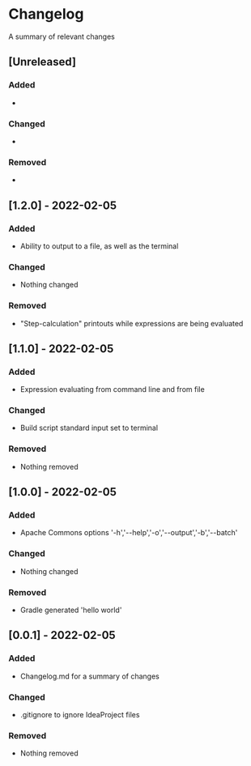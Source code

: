 # Changelog
A summary of relevant changes

## [Unreleased]
### Added
-
### Changed
-
### Removed
-

## [1.2.0] - 2022-02-05
### Added
- Ability to output to a file, as well as the terminal
### Changed
- Nothing changed
### Removed
- "Step-calculation" printouts while expressions are being evaluated

## [1.1.0] - 2022-02-05
### Added
- Expression evaluating from command line and from file
### Changed
- Build script standard input set to terminal
### Removed
- Nothing removed

## [1.0.0] - 2022-02-05
### Added
- Apache Commons options '-h','--help','-o','--output','-b','--batch'
### Changed
- Nothing changed
### Removed
- Gradle generated 'hello world'

## [0.0.1] - 2022-02-05
### Added
- Changelog.md for a summary of changes
### Changed
- .gitignore to ignore IdeaProject files
### Removed
- Nothing removed
